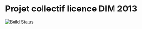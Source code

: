 Projet collectif licence DIM 2013
=================================
[![Build Status](https://api.travis-ci.org/lpdim13/ProjetcCollectifDIM.png)](http://travis-ci.org/lpdim13/ProjetcCollectifDIM)
